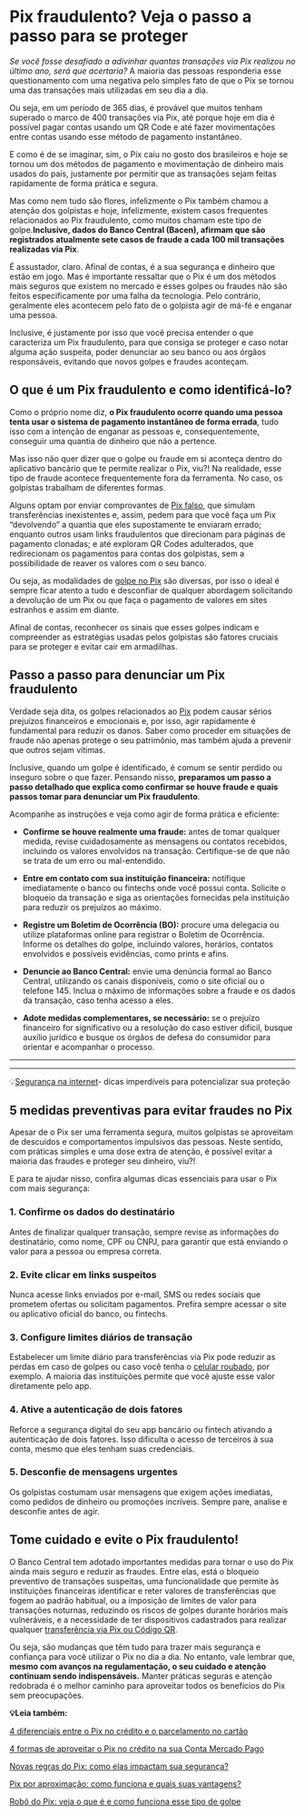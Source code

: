 # Pix fraudulento? Veja o passo a passo para se proteger

*Se você fosse desafiado a adivinhar quantas transações via Pix realizou no último ano, será que acertaria?* A maioria das pessoas responderia esse questionamento com uma negativa pelo simples fato de que o Pix se tornou uma das transações mais utilizadas em seu dia a dia.

Ou seja, em um período de 365 dias, é provável que muitos tenham superado o marco de 400 transações via Pix, até porque hoje em dia é possível pagar contas usando um QR Code e até fazer movimentações entre contas usando esse método de pagamento instantâneo.

E como é de se imaginar, sim, o Pix caiu no gosto dos brasileiros e hoje se tornou um dos métodos de pagamento e movimentação de dinheiro mais usados do país, justamente por permitir que as transações sejam feitas rapidamente de forma prática e segura.

Mas como nem tudo são flores, infelizmente o Pix também chamou a atenção dos golpistas e hoje, infelizmente, existem casos frequentes relacionados ao Pix fraudulento, como muitos chamam este tipo de golpe.**Inclusive, dados do Banco Central (Bacen), afirmam que são registrados atualmente sete casos de fraude a cada 100 mil transações realizadas via Pix**.

É assustador, claro. Afinal de contas, é a sua segurança e dinheiro que estão em jogo. Mas é importante ressaltar que o Pix é um dos métodos mais seguros que existem no mercado e esses golpes ou fraudes não são feitos especificamente por uma falha da tecnologia. Pelo contrário, geralmente eles acontecem pelo fato de o golpista agir de má-fé e enganar uma pessoa.

Inclusive, é justamente por isso que você precisa entender o que caracteriza um Pix fraudulento, para que consiga se proteger e caso notar alguma ação suspeita, poder denunciar ao seu banco ou aos órgãos responsáveis, evitando que novos golpes e fraudes aconteçam.

## **O que é um Pix fraudulento e como identificá-lo?**

Como o próprio nome diz, **o Pix fraudulento ocorre quando uma pessoa tenta usar o sistema de pagamento instantâneo de forma errada**, tudo isso com a intenção de enganar as pessoas e, consequentemente, conseguir uma quantia de dinheiro que não a pertence.

Mas isso não quer dizer que o golpe ou fraude em si aconteça dentro do aplicativo bancário que te permite realizar o Pix, viu?! Na realidade, esse tipo de fraude acontece frequentemente fora da ferramenta. No caso, os golpistas trabalham de diferentes formas.

Alguns optam por enviar comprovantes de [Pix falso](https://meubolso.mercadopago.com.br/como-identificar-pix-falso-e-evitar-golpes), que simulam transferências inexistentes e, assim, pedem para que você faça um Pix “devolvendo” a quantia que eles supostamente te enviaram errado; enquanto outros usam links fraudulentos que direcionam para páginas de pagamento clonadas; e até exploram QR Codes adulterados, que redirecionam os pagamentos para contas dos golpistas, sem a possibilidade de reaver os valores com o seu banco.

Ou seja, as modalidades de [golpe no Pix](https://meubolso.mercadopago.com.br/fraude-e-golpe-no-pix) são diversas, por isso o ideal é sempre ficar atento a tudo e desconfiar de qualquer abordagem solicitando a devolução de um Pix ou que faça o pagamento de valores em sites estranhos e assim em diante.

Afinal de contas, reconhecer os sinais que esses golpes indicam e compreender as estratégias usadas pelos golpistas são fatores cruciais para se proteger e evitar cair em armadilhas.

## **Passo a passo para denunciar um Pix fraudulento**

Verdade seja dita, os golpes relacionados ao [Pix](https://meubolso.mercadopago.com.br/pix-e-conta-digital-mais-facilidade-para-sua-rotina-bancaria) podem causar sérios prejuízos financeiros e emocionais e, por isso, agir rapidamente é fundamental para reduzir os danos. Saber como proceder em situações de fraude não apenas protege o seu patrimônio, mas também ajuda a prevenir que outros sejam vítimas.

Inclusive, quando um golpe é identificado, é comum se sentir perdido ou inseguro sobre o que fazer. Pensando nisso, **preparamos um passo a passo detalhado que explica como confirmar se houve fraude e quais passos tomar para denunciar um Pix fraudulento**.

Acompanhe as instruções e veja como agir de forma prática e eficiente:

- **Confirme se houve realmente uma fraude:** antes de tomar qualquer medida, revise cuidadosamente as mensagens ou contatos recebidos, incluindo os valores envolvidos na transação. Certifique-se de que não se trata de um erro ou mal-entendido. 

- **Entre em contato com sua instituição financeira:** notifique imediatamente o banco ou fintechs onde você possui conta. Solicite o bloqueio da transação e siga as orientações fornecidas pela instituição para reduzir os prejuízos ao máximo. 

- **Registre um Boletim de Ocorrência (BO):** procure uma delegacia ou utilize plataformas online para registrar o Boletim de Ocorrência. Informe os detalhes do golpe, incluindo valores, horários, contatos envolvidos e possíveis evidências, como prints e afins. 

- **Denuncie ao Banco Central:** envie uma denúncia formal ao Banco Central, utilizando os canais disponíveis, como o site oficial ou o telefone 145. Inclua o máximo de informações sobre a fraude e os dados da transação, caso tenha acesso a eles.

- **Adote medidas complementares, se necessário:** se o prejuízo financeiro for significativo ou a resolução do caso estiver difícil, busque auxílio jurídico e busque os órgãos de defesa do consumidor para orientar e acompanhar o processo.

****

****

💡[](https://meubolso.mercadopago.com.br/guia-para-entender-o-mercado)[Segurança na internet](https://meubolso.mercadopago.com.br/seguranca-na-internet)[](https://meubolso.mercadopago.com.br/guia-para-entender-o-mercado)- dicas imperdíveis para potencializar sua proteção

## **5 medidas preventivas para evitar fraudes no Pix**

Apesar de o Pix ser uma ferramenta segura, muitos golpistas se aproveitam de descuidos e comportamentos impulsivos das pessoas. Neste sentido, com práticas simples e uma dose extra de atenção, é possível evitar a maioria das fraudes e proteger seu dinheiro, viu?!

E para te ajudar nisso, confira algumas dicas essenciais para usar o Pix com mais segurança:

### **1. Confirme os dados do destinatário**

Antes de finalizar qualquer transação, sempre revise as informações do destinatário, como nome, CPF ou CNPJ, para garantir que está enviando o valor para a pessoa ou empresa correta.

### **2.** **Evite clicar em links suspeitos**

Nunca acesse links enviados por e-mail, SMS ou redes sociais que prometem ofertas ou solicitam pagamentos. Prefira sempre acessar o site ou aplicativo oficial do banco, ou fintechs.

### **3.** **Configure limites diários de transação**

Estabelecer um limite diário para transferências via Pix pode reduzir as perdas em caso de golpes ou caso você tenha o [celular roubado](https://meubolso.mercadopago.com.br/celular-roubado-o-que-fazer), por exemplo. A maioria das instituições permite que você ajuste esse valor diretamente pelo app.

### **4.** **Ative a autenticação de dois fatores**

Reforce a segurança digital do seu app bancário ou fintech ativando a autenticação de dois fatores. Isso dificulta o acesso de terceiros à sua conta, mesmo que eles tenham suas credenciais.

### **5.** **Desconfie de mensagens urgentes**

Os golpistas costumam usar mensagens que exigem ações imediatas, como pedidos de dinheiro ou promoções incríveis. Sempre pare, analise e desconfie antes de agir.

## **Tome cuidado e evite o Pix fraudulento!**

O Banco Central tem adotado importantes medidas para tornar o uso do Pix ainda mais seguro e reduzir as fraudes. Entre elas, está o bloqueio preventivo de transações suspeitas, uma funcionalidade que permite às instituições financeiras identificar e reter valores de transferências que fogem ao padrão habitual, ou a imposição de limites de valor para transações noturnas, reduzindo os riscos de golpes durante horários mais vulneráveis, e a necessidade de ter dispositivos cadastrados para realizar qualquer [transferência via Pix ou Código QR](https://meubolso.mercadopago.com.br/transferencia-via-pix-ou-codigoqr-no-mercado-pago).

Ou seja, são mudanças que têm tudo para trazer mais segurança e confiança para você utilizar o Pix no dia a dia. No entanto, vale lembrar que, **mesmo com avanços na regulamentação, o seu cuidado e atenção continuam sendo indispensáveis.** Manter práticas seguras e atenção redobrada é o melhor caminho para aproveitar todos os benefícios do Pix sem preocupações.

**💡Leia também:**

[4 diferenciais entre o Pix no crédito e o parcelamento no cartão](https://meubolso.mercadopago.com.br/pix-credito-vs-parcelamento-no-cartao-quais-as-diferencas)

[4 formas de aproveitar o Pix no crédito na sua Conta Mercado Pago](https://meubolso.mercadopago.com.br/pix-no-credito-mercado-pago)

[Novas regras do Pix: como elas impactam sua segurança?](https://meubolso.mercadopago.com.br/novas-regras-do-pix-entenda-como-funciona)

[Pix por aproximação: como funciona e quais suas vantagens?](https://meubolso.mercadopago.com.br/conheca-o-pix-por-aproximacao)

[Robô do Pix: veja o que é e como funciona esse tipo de golpe](https://meubolso.mercadopago.com.br/robo-do-pix-como-funciona)